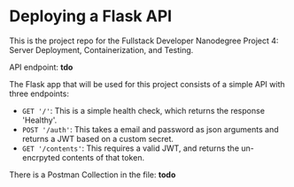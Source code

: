 # Deploying a Flask API

This is the project repo for the Fullstack Developer Nanodegree Project 4: Server Deployment, Containerization, and Testing.

API endpoint: **tdo**

The Flask app that will be used for this project consists of a simple API with three endpoints:

- `GET '/'`: This is a simple health check, which returns the response 'Healthy'. 
- `POST '/auth'`: This takes a email and password as json arguments and returns a JWT based on a custom secret.
- `GET '/contents'`: This requires a valid JWT, and returns the un-encrpyted contents of that token. 

There is a Postman Collection in the file: **todo**